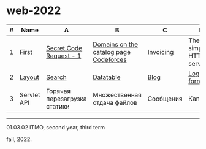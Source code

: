 # web-2022

#|Name|A|B|C|D
---|---|---|---|---|---
1|[First](https://github.com/maladetska/web-2022/blob/main/First/tasks1.pdf)|[Secret Code Request - 1](https://github.com/maladetska/web-2022/tree/main/First/A)|[Domains on the catalog page Codeforces](https://github.com/maladetska/web-2022/tree/main/First/B)|[Invoicing](https://github.com/maladetska/web-2022/tree/main/First/C)|The simplest HTTP server
2|[Layout](https://github.com/maladetska/web-2022/blob/main/Layout/tasks2.pdf)|[Search](http://localhost:63342/HW2/_layout/index1.html?_ijt=3g2uoajlg23tacr54qub8acjia&_ij_reload=RELOAD_ON_SAVE)|[Datatable](http://localhost:63342/HW2/_layout/index2.html?_ijt=3g2uoajlg23tacr54qub8acjia&_ij_reload=RELOAD_ON_SAVE)|[Blog](http://localhost:63342/HW2/_layout/index3.html?_ijt=3g2uoajlg23tacr54qub8acjia&_ij_reload=RELOAD_ON_SAVE)|[Login form](http://localhost:63342/HW2/_layout/index4.html?_ijt=3g2uoajlg23tacr54qub8acjia&_ij_reload=RELOAD_ON_SAVE)
3|Servlet API|Горячая перезагрузка статики|Множественная отдача файлов|Сообщения|Каптча

------
01.03.02 ITMO, second year, third term

fall, 2022.
